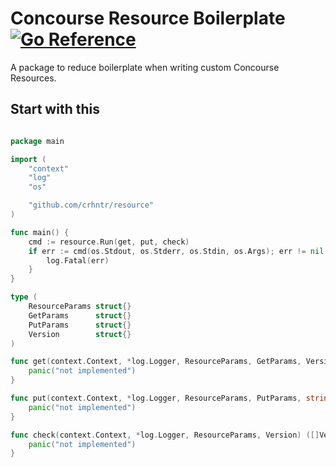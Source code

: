 # Concourse Resource Boilerplate  [![Go Reference](https://pkg.go.dev/badge/github.com/crhntr/resource.svg)](https://pkg.go.dev/github.com/crhntr/resource)

A package to reduce boilerplate when writing custom Concourse Resources.

## Start with this

```go

package main

import (
	"context"
	"log"
	"os"

	"github.com/crhntr/resource"
)

func main() {
	cmd := resource.Run(get, put, check)
	if err := cmd(os.Stdout, os.Stderr, os.Stdin, os.Args); err != nil {
		log.Fatal(err)
	}
}

type (
	ResourceParams struct{}
	GetParams      struct{}
	PutParams      struct{}
	Version        struct{}
)

func get(context.Context, *log.Logger, ResourceParams, GetParams, Version, string) ([]resource.MetadataField, error) {
	panic("not implemented")
}

func put(context.Context, *log.Logger, ResourceParams, PutParams, string) (Version, []resource.MetadataField, error) {
	panic("not implemented")
}

func check(context.Context, *log.Logger, ResourceParams, Version) ([]Version, error) {
	panic("not implemented")
}

```
